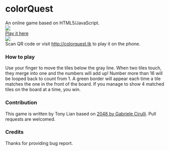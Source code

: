 # colorQuest
An online game based on HTML5/JavaScript. <br/>
<img src="https://raw.githubusercontent.com/TonyLianLong/colorQuest/master/img/screenshot.png" /> <br/>
<a href="https://tonylianlong.github.io/colorQuest/">Play it here</a> <br/>
<img src="https://raw.githubusercontent.com/TonyLianLong/colorQuest/master/img/qrcode.png" /> <br/>
Scan QR code or visit http://colorquest.tk to play it on the phone.
### How to play ###
Use your finger to move the tiles below the gray line. When two tiles touch, they merge into one and the numbers will add up! Number more than 16 will be looped back to count from 1. A green border will appear each time a tile matches the one in the front of the board. If you manage to show 4 matched tiles on the board at a time, you win.
### Contribution ###
This game is written by Tony Lian based on <a href="https://github.com/gabrielecirulli/2048">2048 by Gabriele Cirulli</a>. Pull requests are welcomed.
### Credits ###
Thanks for providing bug report.